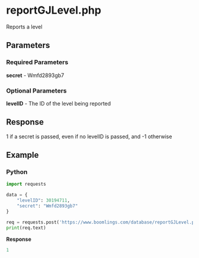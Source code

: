 # reportGJLevel.php

Reports a level

## Parameters

### Required Parameters

**secret** - Wmfd2893gb7

### Optional Parameters

**levelID** - The ID of the level being reported

## Response

1 if a secret is passed, even if no levelID is passed, and -1 otherwise

## Example

<!-- tabs:start -->

### **Python**

```py
import requests

data = {
	"levelID": 30194711,
    "secret": "Wmfd2893gb7"
}

req = requests.post('https://www.boomlings.com/database/reportGJLevel.php', data=data)
print(req.text)
```

**Response**
```py
1
```

<!-- tabs:end -->